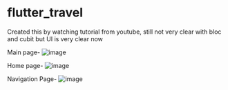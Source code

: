 # flutter_travel

Created this by watching tutorial from youtube, still not very clear with bloc and cubit but UI is very clear now 

Main page-
![image](https://github.com/Vasugupta13/TravelApp/assets/98811369/af5456d4-05f2-420c-b56f-49cb154a57d0)

Home page-
![image](https://github.com/Vasugupta13/TravelApp/assets/98811369/f028aee5-1cca-4d57-94e5-39c7e010f86c)

Navigation Page-
![image](https://github.com/Vasugupta13/TravelApp/assets/98811369/29cd2d4d-b955-434a-b4d6-d4cfd38ba89b)

